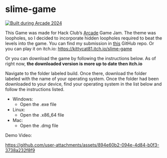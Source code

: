 # slime-game

[![Built during Arcade 2024](https://badges.api.lorebooks.wiki/badges/hackclub/arcade)](https://hackclub.com/arcade)

This Game was made for Hack Club’s [Arcade](https://hackclub.com/arcade/) Game Jam. The theme was loopholes, so I decided to incorporate hidden loopholes required to beat the levels into the game. You can find my submission in [this](https://github.com/hackclub/Arcade-Game-Jam/tree/main/submissions/SIime%20Game%20-%20Lilia%20Dostie%20(KittyCat)) GitHub repo. Or you can play it on itch.io: <https://kittycat81.itch.io/slime-game>

Or you can download the game by following the instructions below. As of right now, **the downloaded version is more up to date then itch.io**

Navigate to the folder labeled build. Once there, download the folder labeled with the name of your operating system. Once the folder had been downloaded to your device, find your operating system in the list below and follow the instructions listed.

- Windows:
  - Open the .exe file
- Linux:
  - Open the .x86_64 file
- Mac:
  - Open the .dmg file

Demo Video:

https://github.com/user-attachments/assets/894e60b2-094e-4d84-b0f3-3738a232f8f9
